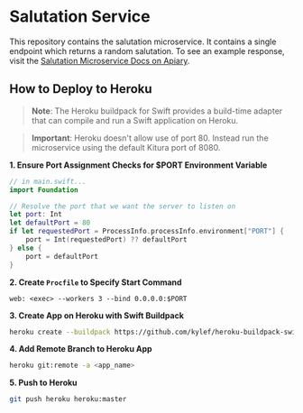 # Salutation Service

This repository contains the salutation microservice. It contains a single endpoint which returns a random salutation. To see an example response, visit the [Salutation Microservice Docs on Apiary](http://docs.salutationmicroservice.apiary.io/#).

## How to Deploy to Heroku

> **Note**: The Heroku buildpack for Swift provides a build-time adapter that can compile and run a Swift application on Heroku.

> **Important**: Heroku doesn't allow use of port 80. Instead run the microservice using the default Kitura port of 8080.

**1. Ensure Port Assignment Checks for $PORT Environment Variable**

```swift
// in main.swift...
import Foundation

// Resolve the port that we want the server to listen on
let port: Int
let defaultPort = 80
if let requestedPort = ProcessInfo.processInfo.environment["PORT"] {
    port = Int(requestedPort) ?? defaultPort
} else {
    port = defaultPort
}
```

**2. Create `Procfile` to Specify Start Command**

```
web: <exec> --workers 3 --bind 0.0.0.0:$PORT
```

**3. Create App on Heroku with Swift Buildpack**

```bash
heroku create --buildpack https://github.com/kylef/heroku-buildpack-swift.git
```

**4. Add Remote Branch to Heroku App**

```bash
heroku git:remote -a <app_name>
```

**5. Push to Heroku**

```bash
git push heroku heroku:master
```
